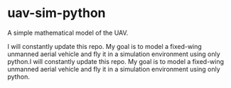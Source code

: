 # uav-sim-python
A simple mathematical model of the UAV.

I will constantly update this repo. My goal is to model a fixed-wing unmanned aerial vehicle and fly it in a simulation environment using only python.I will constantly update this repo. My goal is to model a fixed-wing unmanned aerial vehicle and fly it in a simulation environment using only python.

